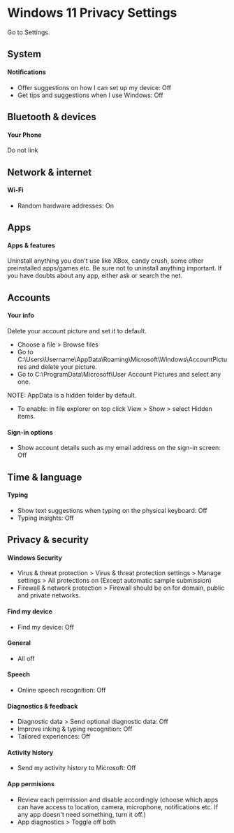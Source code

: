 # Windows 11 Privacy Settings

Go to Settings.



## System

#### Notifications
- Offer suggestions on how I can set up my device: Off
- Get tips and suggestions when I use Windows: Off



## Bluetooth & devices

#### Your Phone
Do not link



## Network & internet

#### Wi-Fi
- Random hardware addresses: On



## Apps

#### Apps & features
Uninstall anything you don't use like XBox, candy crush, some other preinstalled apps/games etc.
Be sure not to uninstall anything important. If you have doubts about any app, either ask or search the net.



## Accounts

#### Your info
Delete your account picture and set it to default.
- Choose a file > Browse files
- Go to C:\Users\Username\AppData\Roaming\Microsoft\Windows\AccountPictures and delete your picture.
- Go to C:\ProgramData\Microsoft\User Account Pictures and select any one.

NOTE: AppData is a hidden folder by default.
- To enable: in file explorer on top click View > Show > select Hidden items.

#### Sign-in options
- Show account details such as my email address on the sign-in screen: Off




## Time & language

#### Typing
- Show text suggestions when typing on the physical keyboard: Off
- Typing insights: Off



## Privacy & security

#### Windows Security
- Virus & threat protection > Virus & threat protection settings > Manage settings > All protections on (Except automatic sample submission)
- Firewall & network protection > Firewall should be on for domain, public and private networks.

#### Find my device
- Find my device: Off

#### General
- All off

#### Speech
- Online speech recognition: Off

#### Diagnostics & feedback
- Diagnostic data > Send optional diagnostic data: Off
- Improve inking & typing recognition: Off
- Tailored experiences: Off

#### Activity history
- Send my activity history to Microsoft: Off

#### App permisions
- Review each permission and disable accordingly (choose which apps can have access to location, camera, microphone, notifications etc. If any app doesn't need something, turn it off.)
- App diagnostics > Toggle off both









